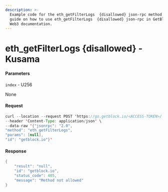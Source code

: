 ```yaml
---
description: >-
  Example code for the eth_getFilterLogs  {disallowed} json-rpc method. Сomplete
  guide on how to use eth_getFilterLogs  {disallowed} json-rpc in GetBlock.io
  Web3 documentation.
---
```


# eth\_getFilterLogs {disallowed} - Kusama

#### Parameters

`index` - U256

None

#### Request

```java
curl --location --request POST 'https://go.getblock.io/<ACCESS-TOKEN>/' \
--header 'Content-Type: application/json' \ 
--data-raw '{"jsonrpc": "2.0",
"method": "eth_getFilterLogs",
"params": [null],
"id": "getblock.io"}'
```

#### Response

```java
{
    "result": "null",
    "id": "getblock.io",
    "status_code": 405,
    "message": "Method not allowed"
}
```
